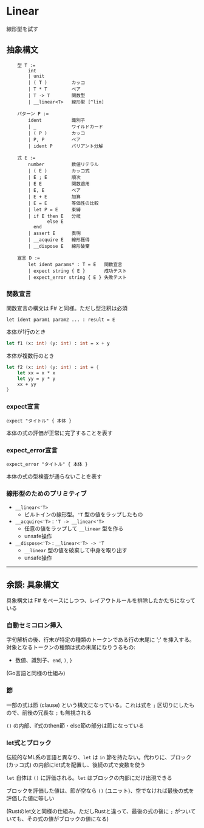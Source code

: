 # Linear

線形型を試す

## 抽象構文

```
    型 T :=
        int
        | unit
        | ( T )         カッコ
        | T * T         ペア
        | T -> T        関数型
        | __linear<T>   線形型 [^lin]

    パターン P :=
        ident           識別子
        | _             ワイルドカード
        | ( P )         カッコ
        | P, P          ペア
        | ident P       バリアント分解

    式 E :=
        number          数値リテラル
        | ( E )         カッコ式
        | E ; E         順次
        | E E           関数適用
        | E, E          ペア
        | E + E         加算
        | E = E         等価性の比較
        | let P = E     束縛
        | if E then E   分岐
               else E
          end
        | assert E      表明
        | __acquire E   線形獲得
        | __dispose E   線形破棄

    宣言 D :=
        let ident params* : T = E   関数宣言
        | expect string { E }       成功テスト
        | expect_error string { E } 失敗テスト
```

### 関数宣言

関数宣言の構文は F# と同様。ただし型注釈は必須

`let ident param1 param2 ... : result = E`

本体が1行のとき

```fs
let f1 (x: int) (y: int) : int = x + y
```

本体が複数行のとき

```fs
let f2 (x: int) (y: int) : int = {
    let xx = x * x
    let yy = y * y
    xx + yy
}
```

### expect宣言

`expect "タイトル" { 本体 }`

本体の式の評価が正常に完了することを表す

### expect_error宣言

`expect_error "タイトル" { 本体 }`

本体の式の型検査が通らないことを表す

### 線形型のためのプリミティブ

- `__linear<'T>`
    - ビルトインの線形型。`'T` 型の値をラップしたもの
- `__acquire<'T>` : `'T -> __linear<'T>`
    - 任意の値をラップして `__linear` 型を作る
    - unsafe操作
- `__dispose<'T>` : `__linear<'T> -> 'T`
    - `__linear` 型の値を破棄して中身を取り出す
    - unsafe操作

----

## 余談: 具象構文

具象構文は F# をベースにしつつ、レイアウトルールを排除したかたちになっている

### 自動セミコロン挿入

字句解析の後、行末が特定の種類のトークンである行の末尾に ';' を挿入する。対象となるトークンの種類は式の末尾になりうるもの:

- 数値、識別子、`end`, `)`, `}`

(Go言語と同様の仕組み)

### 節

一部の式は節 (clause) という構文になっている。これは式を `;` 区切りにしたもので、前後の冗長な `;` も無視される

`()` の内部、if式のthen節・else節の部分は節になっている

### let式とブロック

伝統的なML系の言語と異なり、`let` は `in` 節を持たない。代わりに、ブロック (カッコ式) の内部にlet式を配置し、後続の式で変数を使う

`let` 自体は `()` に評価される。`let` はブロックの内部にだけ出現できる

ブロックを評価した値は、節が空なら `()` (ユニット)、空でなければ最後の式を評価した値に等しい

(Rustのlet文と同様の仕組み。ただしRustと違って、最後の式の後に `;` がついていても、その式の値がブロックの値になる)
